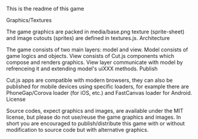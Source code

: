 This is the readme of this game 

Graphics/Textures

The game graphics are packed in media/base.png texture (sprite-sheet) and image cutouts (sprites) are defined in textures.js.
Architecture

The game consists of two main layers: model and view. Model consists of game logics and objects. View consists of Cut.js components which compose and renders graphics. View layer communicate with model by refrenceing it and extending model's uiXXX methods.
Publish

Cut.js apps are compatible with modern browsers, they can also be published for mobile devices using specific loaders, for example there are PhoneGap/Corova loader (for iOS, etc.) and FastCanvas loader for Android.
License

Source codes, expect graphics and images, are available under the MIT license, but please do not use/reuse the game graphics and images. In short you are encouraged to publish/distribute this game with or without modification to source code but with alternative graphics.
